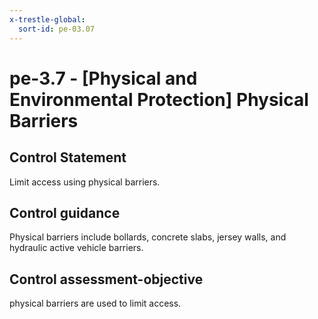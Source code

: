 ```yaml
---
x-trestle-global:
  sort-id: pe-03.07
---
```


# pe-3.7 - \[Physical and Environmental Protection\] Physical Barriers

## Control Statement

Limit access using physical barriers.

## Control guidance

Physical barriers include bollards, concrete slabs, jersey walls, and hydraulic active vehicle barriers.

## Control assessment-objective

physical barriers are used to limit access.
